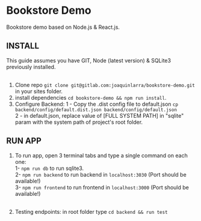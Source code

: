 # Bookstore Demo

Bookstore demo based on Node.js & React.js.

## INSTALL

This guide assumes you have GIT, Node (latest version) & SQLite3 previously installed.<br><br>

1) Clone repo `git clone git@gitlab.com:joaquinlarra/bookstore-demo.git` in your sites folder.<br>
2) install dependencies `cd bookstore-demo && npm run install`.<br>
3) Configure Backend:
    1 - Copy the .dist config file to default.json `cp backend/config/default.dist.json backend/config/default.json`<br>
    2 - in default.json, replace value of [FULL SYSTEM PATH] in "sqlite" param with  the system path of project's root folder.
   

## RUN APP

1) To run app, open 3 terminal tabs and type a single command on each one:<br>
    1- `npm run db` to run sqlite3.<br>
    2- `npm run backend` to run backend in `localhost:3030` (Port should be available!)<br>
    3- `npm run frontend` to run frontend in `localhost:3000` (Port should be available!)<br><br>
    
2) Testing endpoints: in root folder type `cd backend && run test`<br>


